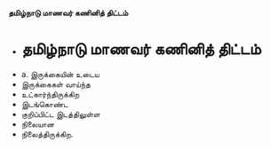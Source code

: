 **தமிழ்நாடு மாணவர் கணினித் திட்டம்**
- # தமிழ்நாடு மாணவர் கணினித் திட்டம்
- a. இருக்கையின் உடைய
- இருக்கைகள் வாய்ந்த
- உட்கார்ந்திருக்கிற
- இடங்கொண்ட
- குறிப்பிட்ட இடத்திலுள்ள
- நிலையான
- நிலைத்திருக்கிற.

